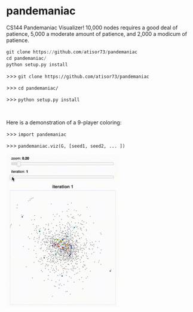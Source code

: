 # pandemaniac
CS144 Pandemaniac Visualizer! 10,000 nodes requires a good deal of patience, 5,000 a moderate amount of patience, and 2,000 a modicum of patience.

````python
git clone https://github.com/atisor73/pandemaniac
cd pandemaniac/
python setup.py install
````

\>>> `git clone https://github.com/atisor73/pandemaniac`

\>>> ```cd pandemaniac/```

\>>> ```python setup.py install```

<br>

Here is a demonstration of a 9-player coloring:

\>>> `import pandemaniac`

\>>> `pandemaniac.viz(G, [seed1, seed2, ... ])`



<img src="_imgs/readmespeed.gif" width=60%>














